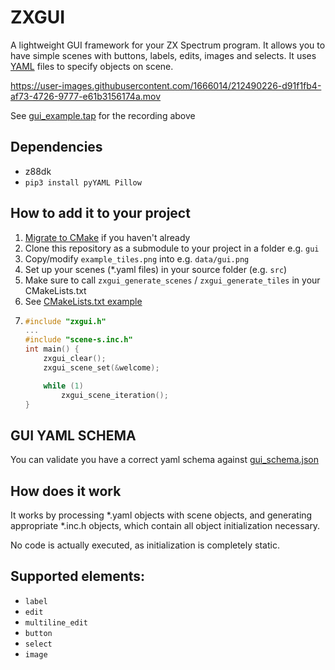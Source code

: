 # ZXGUI

A lightweight GUI framework for your ZX Spectrum program.
It allows you to have simple scenes with buttons, labels, edits, images and selects. It uses [YAML](./example/src/welcome.yaml) files to specify objects on scene.

https://user-images.githubusercontent.com/1666014/212490226-d91f1fb4-af73-4726-9777-e61b3156174a.mov

See [gui_example.tap](https://github.com/speccytools/zxgui/files/10418537/gui_example.tap.zip) for the recording above

## Dependencies

- z88dk
- `pip3 install pyYAML Pillow`

## How to add it to your project

1. [Migrate to CMake](https://github.com/z88dk/z88dk/wiki/CMake) if you haven't already
2. Clone this repository as a submodule to your project in a folder e.g. `gui`
3. Copy/modify `example_tiles.png` into e.g. `data/gui.png`
4. Set up your scenes (*.yaml files) in your source folder (e.g. `src`)
5. Make sure to call `zxgui_generate_scenes` / `zxgui_generate_tiles` in your CMakeLists.txt
6. See [CMakeLists.txt example](./example/CMakeLists.txt)
7. ```c
   #include "zxgui.h"
   ...
   #include "scene-s.inc.h"
   int main() {
       zxgui_clear();    
       zxgui_scene_set(&welcome);

       while (1)
           zxgui_scene_iteration();
   }
   ```
   
## GUI YAML SCHEMA

You can validate you have a correct yaml schema against [gui_schema.json](./gui_schema.json)

## How does it work

It works by processing *.yaml objects with scene objects, and generating
appropriate *.inc.h objects, which contain all object initialization necessary.

No code is actually executed, as initialization is completely static.

## Supported elements:

- `label`
- `edit`
- `multiline_edit`
- `button`
- `select`
- `image`
